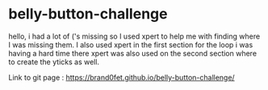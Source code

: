# belly-button-challenge
hello, i had a lot of ('s missing so I used xpert to help me with finding where I was missing them.
I also used xpert in the first section for the loop i was having a hard time there
xpert was also used on the second section where to create the yticks as well.

Link to git page : https://brand0fet.github.io/belly-button-challenge/